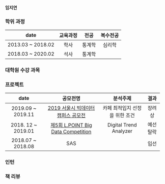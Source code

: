 #### 임지연

### 학위 과정
| date | 교육과정 | 전공 | 복수전공 |
| :---: |:---:|:---:|:---:|
| 2013.03 ~ 2018.02 | 학사 | 통계학 | 심리학 |
| 2018.03 ~ 2020.02 | 석사 | 통계학 | | 

### 대학원 수강 과목


### 프로젝트
| date | 공모전명 | 분석주제 | 결과 | 
| :---: |:---:|:---:|:---:|
| 2019.09 ~ 2019.11 | [2019 서울시 빅데이터 캠퍼스 공모전](https://github.com/jeeyeonLIM/Seoul-Metropolita-Goverment_Big-Data-Campus) | 카페 최적입지 선정을 위한 조건| 장려상 |
| 2018. 12 ~ 2019.01 | [제5회 L.POINT Big Data Competition](https://github.com/jeeyeonLIM/L.POINT) |Digital Trend Analyzer| 예선탈락 |
| 2018.07 ~ 2018.08 | SAS  |   | 입선 | 

### 인턴


### 책 리뷰



